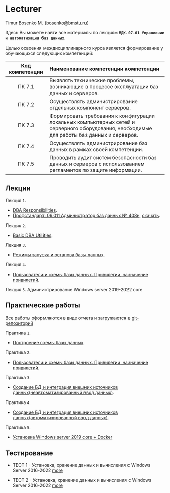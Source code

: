 # Lecturer
Timur Bosenko M. (bosenko@bmstu.ru)

Здесь Вы можете найти все материалы по лекциям **`МДК.07.01 Управление и автоматизация баз данных`**.

Целью освоения междисциплинарного курса является формирование у обучающихся следующих компетенций:

 | Код компетенции  | Наименование компетенции компетенции |
| :---:| :--- |
| ПК 7.1 | Выявлять технические проблемы, возникающие в процессе эксплуатации баз данных и серверов.    |
| ПК 7.2 | Осуществлять администрирование отдельных компонент серверов.    |
| ПК 7.3 | Формировать требования к конфигурации локальных компьютерных сетей и серверного оборудования, необходимые для работы баз данных и серверов.    |
| ПК 7.4 | Осуществлять администрирование баз данных в рамках своей компетенции.    |
| ПК 7.5 | Проводить аудит систем безопасности баз данных и серверов с использованием регламентов по защите информации.    |

## Лекции

Лекция `1`.

- [DBA Responsibilities](https://e-learning.bmstu.ru/mtkp/pluginfile.php/39979/mod_resource/content/3/1-intro.pdf).
- [Профстандарт: 06.011 Администратор баз данных № 408н](http://publication.pravo.gov.ru/document/0001202305310020?index=1), [скачать](/books/Приказ-Минтруда-России-от-27.04.2023-№-408н_Об-утв.-проф.-стандарта-Администратор-баз-данных.pdf).

Лекция `2`.
- [Basic DBA Utilities](/lectures/Basic-DBA-Utilities.md).

Лекция `3`.
- [Режимы запуска и останова базы данных](https://e-learning.bmstu.ru/mtkp/pluginfile.php/53251/mod_resource/content/1/3-Database%20start%20and%20stop%20modes.pdf).

Лекция `4`.
- [Пользователи и схемы базы данных. Привилегии, назначение привилегий](https://e-learning.bmstu.ru/mtkp/pluginfile.php/53253/mod_resource/content/1/%D0%9B%D0%B5%D0%BA%D1%86%D0%B8%D1%8F%204%20%D0%90%D0%B4%D0%BC%D0%B8%D0%BD%D0%B8%D1%81%D1%82%D1%80%D0%B8%D1%80%D0%BE%D0%B2%D0%B0%D0%BD%D0%B8%D0%B5_MySQL-2023.pdf).

Лекция `5`.
Администрирование Windows server 2019-2022 core

## Практические работы

Все работы оформляются в виде отчета и загружаются в [git-репозиторий](https://e-learning.bmstu.ru/mtkp/mod/url/view.php?id=30752)

Практика `1`.

- [Построение схемы базы данных](https://e-learning.bmstu.ru/mtkp/pluginfile.php/40100/mod_resource/content/2/1%20%D0%9B%D0%91%20%D0%9F%D0%BE%D1%81%D1%82%D1%80%D0%BE%D0%B5%D0%BD%D0%B8%D0%B5%20%D1%81%D1%85%D0%B5%D0%BC%D1%8B%20%D0%B1%D0%B0%D0%B7%D1%8B%20%D0%B4%D0%B0%D0%BD%D0%BD%D1%8B%D1%85.pdf).

Практика `2`.
- [Пользователи и схемы базы данных. Привилегии, назначение привилегий](https://e-learning.bmstu.ru/mtkp/pluginfile.php/53252/mod_resource/content/1/pr-2-2023.pdf).

Практика `3`.
- [Создание БД и интеграция внешних источников данных(неавтоматизированный ввод данных)](https://e-learning.bmstu.ru/mtkp/mod/assign/view.php?id=23451).

Практика `4`.
- [Создание БД и интеграция внешних источников данных(автоматизированный ввод данных)](https://e-learning.bmstu.ru/mtkp/mod/folder/view.php?id=22976).


Практика `5`. 
- [Установка Windows server 2019 core + Docker](https://e-learning.bmstu.ru/mtkp/pluginfile.php/40362/mod_resource/content/5/4%20%D0%9F%D0%A0.pdf)

## Тестирование

- ТЕСТ 1 - Установка, хранение данных и вычисления с Windows Server 2016-2022 [more](https://docs.google.com/forms/d/e/1FAIpQLSfKLvt0cxUFVyhe9vUcJq9k4TYvL8lazy-hFE9tCkKaF_Gfcw/closedform)

- ТЕСТ 2 - Установка, хранение данных и вычисления с Windows Server 2016-2022 [more](https://docs.google.com/forms/d/e/1FAIpQLSdORHtuc-n_O7-knS1xep6rl_aRoFuPeOUTyIvu0pIu2KwF6Q/closedform)
